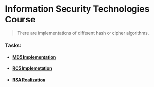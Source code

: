 # Information Security Technologies Course
> There are implementations of different hash or cipher algorithms.

### Tasks:
- #### [MD5 Implementation](https://github.com/nosoccus/information-security-technologies/tree/main/MD5)
- #### [RC5 Implemetation](https://github.com/nosoccus/information-security-technologies/tree/main/RC5)
- #### [RSA Realization](https://github.com/nosoccus/information-security-technologies/tree/main/RSA)
